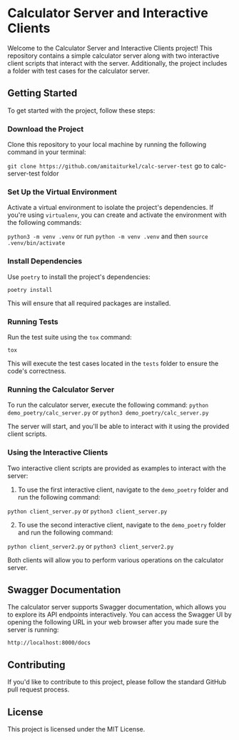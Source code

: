 # Calculator Server and Interactive Clients

Welcome to the Calculator Server and Interactive Clients project! This repository contains a simple calculator server along with two interactive client scripts that interact with the server. Additionally, the project includes a folder with test cases for the calculator server.

## Getting Started

To get started with the project, follow these steps:

### Download the Project

Clone this repository to your local machine by running the following command in your terminal:

`git clone https://github.com/amitaiturkel/calc-server-test`
go to calc-server-test foldor 

### Set Up the Virtual Environment

Activate a virtual environment to isolate the project's dependencies. If you're using `virtualenv`, you can create and activate the environment with the following commands:

`python3 -m venv .venv` 
or run `python -m venv .venv`
and then
`source .venv/bin/activate`


### Install Dependencies

Use `poetry` to install the project's dependencies:

`poetry install`


This will ensure that all required packages are installed.

### Running Tests

Run the test suite using the `tox` command:

`tox`


This will execute the test cases located in the `tests` folder to ensure the code's correctness.

### Running the Calculator Server

To run the calculator server, execute the following command:
`python demo_poetry/calc_server.py` or `python3 demo_poetry/calc_server.py`

The server will start, and you'll be able to interact with it using the provided client scripts.

### Using the Interactive Clients

Two interactive client scripts are provided as examples to interact with the server:

1. To use the first interactive client, navigate to the `demo_poetry` folder and run the following command:

`python client_server.py` or  `python3 client_server.py`

2. To use the second interactive client, navigate to the `demo_poetry` folder and run the following command:

`python client_server2.py` or `python3 client_server2.py`


Both clients will allow you to perform various operations on the calculator server.

## Swagger Documentation

The calculator server supports Swagger documentation, which allows you to explore its API endpoints interactively. You can access the Swagger UI by opening the following URL in your web browser after you made sure the server is running:

`http://localhost:8000/docs`


## Contributing

If you'd like to contribute to this project, please follow the standard GitHub pull request process.

## License

This project is licensed under the MIT License.
